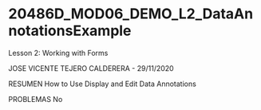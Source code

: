 # 20486D_MOD06_DEMO_L2_DataAnnotationsExample
Lesson 2: Working with Forms

JOSE VICENTE TEJERO CALDERERA - 29/11/2020

RESUMEN
How to Use Display and Edit Data Annotations

PROBLEMAS
No
